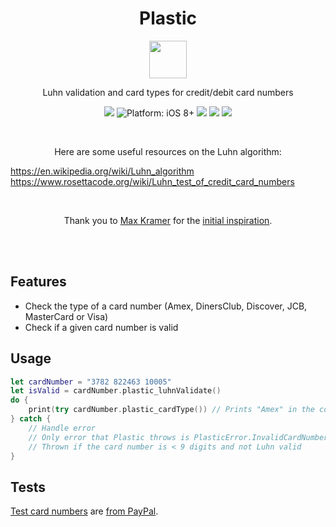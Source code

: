 <h1 align="center">Plastic</h1>

<p align="center">
  <img src="http://emojipedia-us.s3.amazonaws.com/cache/26/9a/269a5bacd4afc699e47a6ddea49b592d.png" width=60 height=60>
</p>
<p align="center">
  Luhn validation and card types for credit/debit card numbers
</p>
<p align="center">
    <a href="https://developer.apple.com/swift/" ><img src="https://img.shields.io/badge/Swift-3-orange.svg?style=flat"></a>
    <img src="https://img.shields.io/badge/platform-iOS%208%2B-blue.svg?style=flat" alt="Platform: iOS 8+">
    <a href="https://travis-ci.org/LootApp/Plastic"><img src="https://travis-ci.org/LootApp/Plastic.svg?branch=master"></a>
    <a href="https://codecov.io/github/LootApp/Plastic?branch=master"><img src="https://codecov.io/github/LootApp/Plastic/coverage.svg?branch=master"></a>
    <img src="https://img.shields.io/badge/package%20managers-SPM%20%7C%20Carthage-yellow.svg">
</p>

<br>

<p align="center">
  Here are some useful resources on the Luhn algorithm: <br>

  https://en.wikipedia.org/wiki/Luhn_algorithm <br>
  https://www.rosettacode.org/wiki/Luhn_test_of_credit_card_numbers
</p>

<br>

<p align="center">
  Thank you to <a href="https://twitter.com/MaxKramer">Max Kramer</a> for the <a href="https://github.com/maxkramer/objectiveluhn">initial inspiration</a>.
</p>


<br>
<br>

## Features

- Check the type of a card number (Amex, DinersClub, Discover, JCB, MasterCard or Visa)
- Check if a given card number is valid

## Usage

```swift
let cardNumber = "3782 822463 10005"
let isValid = cardNumber.plastic_luhnValidate()
do {
    print(try cardNumber.plastic_cardType()) // Prints "Amex" in the console
} catch {
    // Handle error
    // Only error that Plastic throws is PlasticError.InvalidCardNumber
    // Thrown if the card number is < 9 digits and not Luhn valid
}
```

## Tests

[Test card numbers](https://github.com/LootApp/Plastic/blob/master/PlasticTests/TestCardNumbers.plist) are [from PayPal](http://www.paypalobjects.com/en_US/vhelp/paypalmanager_help/credit_card_numbers.htm).
